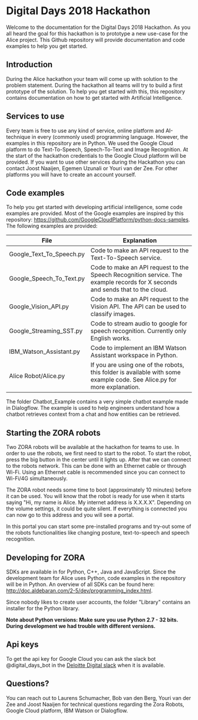 # Digital Days 2018 Hackathon

Welcome to the documentation for the Digital Days 2018 Hackathon. As you all heard the goal for this hackathon is to prototype a new use-case for the Alice project. This Github repository will provide documentation and code examples to help you get started.

## Introduction

During the Alice hackathon your team will come up with solution to the problem statement. During the hackathon all teams will try to build a first prototype of the solution. To help you get started with this, this repository contains documentation on how to get started with Artificial Intelligence.

## Services to use

Every team is free to use any kind of service, online platform and AI-technique in every (commonly used) programming language. However, the examples in this repository are in Python. We used the Google Cloud platform to do Text-To-Speech, Speech-To-Text and Image Recognition. At the start of the hackathon credentials to the Google Cloud platform will be provided. If you want to use other services during the Hackathon you can contact Joost Naaijen, Egemen Uzunali or Youri van der Zee. For other platforms you will have to create an account yourself.

## Code examples

To help you get started with developing artificial intelligence, some code examples are provided. Most of the Google examples are inspired by this repository: https://github.com/GoogleCloudPlatform/python-docs-samples. The following examples are provided:

File  | Explanation
------------- | -------------
Google_Text_To_Speech.py  | Code to make an API request to the Text-To-Speech service.
Google_Speech_To_Text.py  | Code to make an API request to the Speech Recognition service. The example records for X seconds and sends that to the cloud.
Google_Vision_API.py | Code to make an API request to the Vision API. The API can be used to classify images.
Google_Streaming_SST.py | Code to stream audio to google for speech recognition. Currently only English works.
IBM_Watson_Assistant.py | Code to implement an IBM Watson Assistant workspace in Python.
Alice Robot/Alice.py | If you are using one of the robots, this folder is available with some example code. See Alice.py for more explanation.

The folder Chatbot_Example contains a very simple chatbot example made in Dialogflow. The example is used to help engineers understand how a chatbot retrieves context from a chat and how entities can be retrieved.

## Starting the ZORA robots

Two ZORA robots will be available at the hackathon for teams to use. In order to use the robots, we first need to start to the robot. To start the robot, press the big button in the center until it lights up. After that we can connect to the robots network. This can be done with an Ethernet cable or through Wi-Fi. Using an Ethernet cable is recommended since you can connect to Wi-Fi/4G simultaneously. 

The ZORA robot needs some time to boot (approximately 10 minutes) before it can be used. You will know that the robot is ready for use when it starts saying "Hi, my name is Alice. My internet address is X.X.X.X". Depending on the volume settings, it could be quite silent. If everything is connected you can now go to this address and you will see a portal.

In this portal you can start some pre-installed programs and try-out some of the robots functionalities like changing posture, text-to-speech and speech recognition.

## Developing for ZORA

SDKs are available in for Python, C++, Java and JavaScript. Since the development team for Alice uses Python, code examples in the repository will be in Python. An overview of all SDKs can be found here: http://doc.aldebaran.com/2-5/dev/programming_index.html. 

Since nobody likes to create user accounts, the folder "Library" contains an installer for the Python library.

**Note about Python versions: Make sure you use Python 2.7 - 32 bits. During development we had trouble with different versions.**

## Api keys
To get the api key for Google Cloud you can ask the slack bot @digital_days_bot in the [Deloitte Digital slack](https://ddnl.slack.com) when it is available.

## Questions?

You can reach out to Laurens Schumacher, Bob van den Berg, Youri van der Zee and Joost Naaijen for technical questions regarding the Zora Robots, Google Cloud platform, IBM Watson or Dialogflow.
